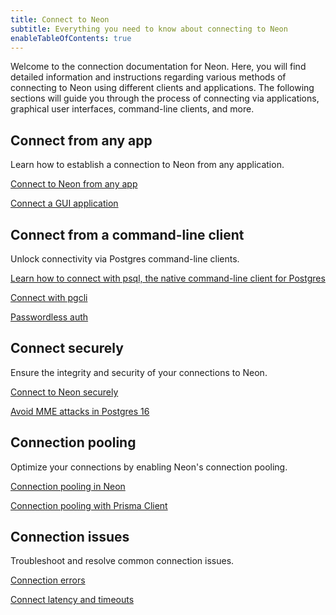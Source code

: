 ```yaml
---
title: Connect to Neon
subtitle: Everything you need to know about connecting to Neon
enableTableOfContents: true
---
```


Welcome to the connection documentation for Neon. Here, you will find detailed information and instructions regarding various methods of connecting to Neon using different clients and applications. The following sections will guide you through the process of connecting via applications, graphical user interfaces, command-line clients, and more.

## Connect from any app

Learn how to establish a connection to Neon from any application.

<DetailIconCards>

<a href="/docs/connect/connect-from-any-app" description="Learn how to connect to a Neon database from any application" icon="audio-jack">Connect to Neon from any app</a>

<a href="/docs/connect/connect-postgres-gui" description="Learn how to connect to a Neon database from a GUI application or IDE" icon="audio-jack">Connect a GUI application</a>

</DetailIconCards>

## Connect from a command-line client

Unlock connectivity via Postgres command-line clients.

<DetailIconCards>

<a href="/docs/connect/query-with-psql-editor" description="Import data from another Postgres database using pg_dump and pg_restore" icon="audio-jack">Learn how to connect with psql, the native command-line client for Postgres</a>

<a href="/docs/connect/connect-pgcli" description="The pgcli client is an interactive command-line interface for Postgres that offers several advantages over the traditional psql client" icon="audio-jack">Connect with pgcli</a>

<a href="/docs/connect/passwordless-connect" description="Neon's psql passwordless auth feature helps you quickly authenticate a connection to Neon without a password" icon="audio-jack">Passwordless auth</a>

</DetailIconCards>

## Connect securely

Ensure the integrity and security of your connections to Neon.

<DetailIconCards>

<a href="/connect/connect-securely" description="Learn how to connect to Neon securely using SSL/TLS encrypted connections" icon="audio-jack">Connect to Neon securely</a>

<a href="https://neon.tech/blog/avoid-mitm-attacks-with-psql-postgres-16" description="Learn how the psql client in Postgres 16 makes it simple to connect a secure interactive session to your Neon database" icon="audio-jack">Avoid MME attacks in Postgres 16</a>

</DetailIconCards>

## Connection pooling

Optimize your connections by enabling Neon's connection pooling.

<DetailIconCards>

<a href="/docs/connect/connection-pooling" description="Learn about connection pooling in Neon to support up to 10,000 concurrent connections" icon="audio-jack">Connection pooling in Neon</a>

<a href="/docs/guides/prisma#connect-from-serverless-functions" description="Import data from another Neon project for Postgres version upgrades or region migration" icon="audio-jack">Connection pooling with Prisma Client</a>

</DetailIconCards>

## Connection issues

Troubleshoot and resolve common connection issues.

<DetailIconCards>

<a href="/docs/connect/connection-errors" description="Learn how to resolve commonly-encountered connection errors" icon="audio-jack">Connection errors</a>

<a href="/docs/connect/connection-latency" description="Learn about strategies to manage connection latencies and timeouts" icon="audio-jack">Connect latency and timeouts</a>

</DetailIconCards>
